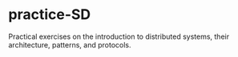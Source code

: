 # practice-SD
Practical exercises on the introduction to distributed systems, their architecture, patterns, and protocols.
